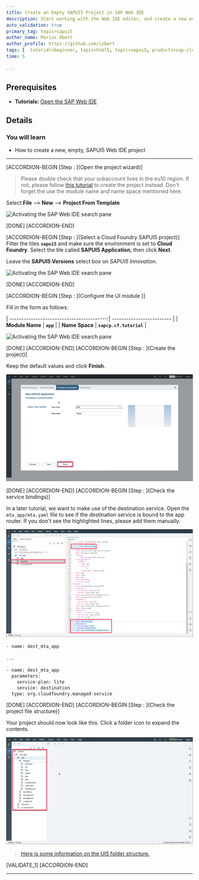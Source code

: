 ```yaml
---
title: Create an Empty SAPUI5 Project in SAP Web IDE
description: Start working with the Web IDE editor, and create a new empty UI5 Web IDE project.
auto_validation: true
primary_tag: topic>sapui5
author_name: Marius Obert
author_profile: https://github.com/iobert
tags: [  tutorial>beginner, topic>html5, topic>sapui5, products>sap-cloud-platform, products>sap-cloud-platform-for-the-cloud-foundry-environment, products>sap-web-ide ]
time: 5

---
```


## Prerequisites  
- **Tutorials:**  [Open the SAP Web IDE](sapui5-webide-open-webide)

## Details
### You will learn  
  - How to create a new, empty, SAPUI5 Web IDE project  

---
[ACCORDION-BEGIN [Step : ](Open the project wizard)]

> Please double check that your subaccount lives in the eu10 region. If not, please follow [this tutorial](cp-ui5-webide-new-app) to create the project instead. Don't forget the use the module name and name space mentioned here.

Select **File** --> **New** --> **Project From Template**

![Activating the SAP Web IDE search pane](create-project-from-template.png)

[DONE]
[ACCORDION-END]

[ACCORDION-BEGIN [Step : ](Select a Cloud Foundry SAPUI5 project)]
Filter the tiles **`sapui5`** and make sure the environment is set to **Cloud Foundry**. Select the tile called **SAPUI5 Application**, then click **Next**.

Leave the **SAPUI5 Versions** select box on *SAPUI5 Innovation*.

![Activating the SAP Web IDE search pane](select-sapui5-application.png)

[DONE]
[ACCORDION-END]

[ACCORDION-BEGIN [Step : ](Configure the UI module )]

Fill in the form as follows:

| -----------------------------------------:| ------------------------- |
| **Module Name**                           | **`app`**              |
| **Name Space**                            | **`sapcp.cf.tutorial`**   |

![Activating the SAP Web IDE search pane](fill-in-form.png)


[DONE]
[ACCORDION-END]
[ACCORDION-BEGIN [Step : ](Create the project)]

Keep the default values and click **Finish**.

![Activating the SAP Web IDE search pane](finish-form.png)

[DONE]
[ACCORDION-END]
[ACCORDION-BEGIN [Step : ](Check the service bindings)]
<!--  remove this step once the wizard is fixed -->
In a later tutorial, we want to make use of the destination service. Open the `mta_app/mta.yaml` file to see if the destination service is bound to the app router. If you don't see the highlighted lines, please add them manually.

![CheckServices](checkservices.png)

```
- name: dest_mta_app

...

- name: dest_mta_app
  parameters:
    service-plan: lite
    service: destination
  type: org.cloudfoundry.managed-service
```



[DONE]
[ACCORDION-END]
[ACCORDION-BEGIN [Step : ](Check the project file structure)]

Your project should now look like this.  Click a folder icon to expand the contents.

![Activating the SAP Web IDE search pane](new-helloworld-application.png)

> [Here is some information on the UI5 folder structure.](https://sapui5.hana.ondemand.com/#docs/guide/003f755d46d34dd1bbce9ffe08c8d46a.html)

[VALIDATE_1]
[ACCORDION-END]

---
